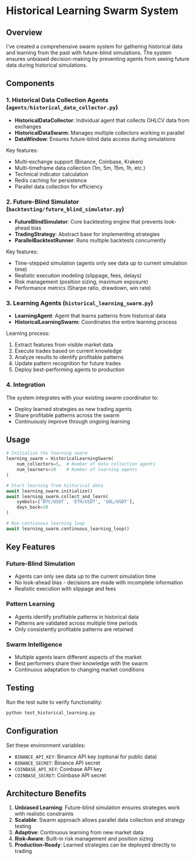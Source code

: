 # Historical Learning Swarm System

## Overview

I've created a comprehensive swarm system for gathering historical data and learning from the past with future-blind simulations. The system ensures unbiased decision-making by preventing agents from seeing future data during historical simulations.

## Components

### 1. Historical Data Collection Agents (`agents/historical_data_collector.py`)
- **HistoricalDataCollector**: Individual agent that collects OHLCV data from exchanges
- **HistoricalDataSwarm**: Manages multiple collectors working in parallel
- **DataWindow**: Ensures future-blind data access during simulations

Key features:
- Multi-exchange support (Binance, Coinbase, Kraken)
- Multi-timeframe data collection (1m, 5m, 15m, 1h, etc.)
- Technical indicator calculation
- Redis caching for persistence
- Parallel data collection for efficiency

### 2. Future-Blind Simulator (`backtesting/future_blind_simulator.py`)
- **FutureBlindSimulator**: Core backtesting engine that prevents look-ahead bias
- **TradingStrategy**: Abstract base for implementing strategies
- **ParallelBacktestRunner**: Runs multiple backtests concurrently

Key features:
- Time-stepped simulation (agents only see data up to current simulation time)
- Realistic execution modeling (slippage, fees, delays)
- Risk management (position sizing, maximum exposure)
- Performance metrics (Sharpe ratio, drawdown, win rate)

### 3. Learning Agents (`historical_learning_swarm.py`)
- **LearningAgent**: Agent that learns patterns from historical data
- **HistoricalLearningSwarm**: Coordinates the entire learning process

Learning process:
1. Extract features from visible market data
2. Execute trades based on current knowledge
3. Analyze results to identify profitable patterns
4. Update pattern recognition for future trades
5. Deploy best-performing agents to production

### 4. Integration
The system integrates with your existing swarm coordinator to:
- Deploy learned strategies as new trading agents
- Share profitable patterns across the swarm
- Continuously improve through ongoing learning

## Usage

```python
# Initialize the learning swarm
learning_swarm = HistoricalLearningSwarm(
    num_collectors=5,  # Number of data collection agents
    num_learners=10    # Number of learning agents
)

# Start learning from historical data
await learning_swarm.initialize()
await learning_swarm.collect_and_learn(
    symbols=['BTC/USDT', 'ETH/USDT', 'SOL/USDT'],
    days_back=30
)

# Run continuous learning loop
await learning_swarm.continuous_learning_loop()
```

## Key Features

### Future-Blind Simulation
- Agents can only see data up to the current simulation time
- No look-ahead bias - decisions are made with incomplete information
- Realistic execution with slippage and fees

### Pattern Learning
- Agents identify profitable patterns in historical data
- Patterns are validated across multiple time periods
- Only consistently profitable patterns are retained

### Swarm Intelligence
- Multiple agents learn different aspects of the market
- Best performers share their knowledge with the swarm
- Continuous adaptation to changing market conditions

## Testing

Run the test suite to verify functionality:
```bash
python test_historical_learning.py
```

## Configuration

Set these environment variables:
- `BINANCE_API_KEY`: Binance API key (optional for public data)
- `BINANCE_SECRET`: Binance API secret
- `COINBASE_API_KEY`: Coinbase API key
- `COINBASE_SECRET`: Coinbase API secret

## Architecture Benefits

1. **Unbiased Learning**: Future-blind simulation ensures strategies work with realistic constraints
2. **Scalable**: Swarm approach allows parallel data collection and strategy testing
3. **Adaptive**: Continuous learning from new market data
4. **Risk-Aware**: Built-in risk management and position sizing
5. **Production-Ready**: Learned strategies can be deployed directly to trading